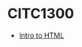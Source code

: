 # CITC1300

<ul>
<li><a href="intro_to_HTML/index.html" target="_blank">Intro to HTML</a></li>
</ul>
